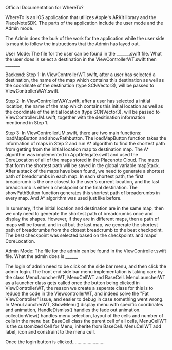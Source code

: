Official Documentation for WhereTo?

WhereTo is an iOS application that utilizes Apple's ARKit library and the PlaceNoteSDK. The parts of the application include the user mode and the Admin mode.

The Admin does the bulk of the work for the application while the user side is meant to follow the instructions that the Admin has layed out.

User Mode:
The file for the user can be found in the ______.swift file. What the user does is select a destination in the ViewControllerWT.swift then _______

Backend: 
Step 1: In ViewControllerWT.swift, after a user has selected a destination, the name of the map which contains this destination as well as the coordinate of the destination (type SCNVector3), will be passed to ViewControllerWAY.swift.

Step 2: In ViewControllerWAY.swift, after a user has selected a initial location, the name of the map which contains this initial location as well as the coordinate of the initial location (type SCNVector3), will be passed to ViewControllerUM.swift, together with the desitination information mentioned in Step 1.

Step 3: In ViewControllerUM.swift, there are two main functions: loadMapButton and showPathbutton. 
The loadMapButton function takes the information of maps in Step 2 and run A* algorithm to find the shortest path from getting from the initial location map to destination map. The A* algorithm was implemented in AppDelegate.swift and used the CoreLocation of all of the maps stored in the Placenote Cloud. The maps that form the shortest path will be saved in the global variable mapStack.
After a stack of the maps have been found, we need to generate a shortest path of breadcrumbs in each map. In each shortest path, the first breadcrumb is the one closest to the user's current location, and the last breadcrumb is either a checkpoint or the final destination. The showPathButton function generates this shortest path of breadcrumbs in every map. And A* algorithm was used just like before.

In summary, if the initial location and destination are in the same map, then we only need to generate the shortest path of breadcrumbs once and display the shapes. However, if they are in different maps, then a path of maps will be found, and in all but the last map, we generate the shortest path of breadcrumbs from the closest breadcrumb to the best checkpoint. The best checkpoint was selected based on the checkpoints and maps' CoreLocation.

Admin Mode:
The file for the admin can be found in the ViewController.swift file. What the admin does is ______

The login of admin need to be click on the side bar menu, and then click the admin login. The front end side bar menu implementation is taking care by the class MenuLauncherWT, MenuCellWT and BaseCell. MenuLauncherWT as a launcher class gets called once the button being clicked in ViewControllerWT, the reason we create a seperate class for this is to reduce the code in the ViewcontrollerWT, and indeed solve the "Fat ViewController" issue, and easier to debug in case something went wrong. In MenuLauncherWT, ShowMenu() display menu with specific coordinates and animation, HandleDismiss() handles the fade out animation. collectionView() handles menu selection, layout of the cells and number of cells in the menu bar. BaseCell class the parent cell of all cells, MenuCellWT is the customized Cell for Menu, inherite from BaseCell. MenuCellWT add label, icon and constraint to the menu cell.

Once the login button is clicked.........................
